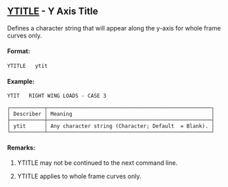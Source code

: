 ## [YTITLE](https://nexus.hexagon.com/documentationcenter/bundle/MSC_Nastran_2022.4/page/Nastran_Combined_Book/qrg/casecontrol4c/TOC.YTITLE.xhtml) - Y Axis Title

Defines a character string that will appear along the y-axis for whole frame curves only.

#### Format:

```nastran
YTITLE   ytit
```

#### Example:

```nastran
YTIT   RIGHT WING LOADS - CASE 3
```

```text
┌───────────┬─────────────────────────────────────────────────────┐
│ Describer │ Meaning                                             │
├───────────┼─────────────────────────────────────────────────────┤
│ ytit      │ Any character string (Character; Default  = Blank). │
└───────────┴─────────────────────────────────────────────────────┘
```
#### Remarks:

1. YTITLE may not be continued to the next command line.

2. YTITLE applies to whole frame curves only.

